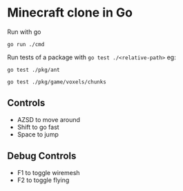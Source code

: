 # Minecraft clone in Go

Run with go

```go run ./cmd``` 

Run tests of a package with `go test ./<relative-path>` eg:

```go test ./pkg/ant```

```go test ./pkg/game/voxels/chunks```

## Controls

- AZSD to move around
- Shift to go fast
- Space to jump

## Debug Controls

- F1 to toggle wiremesh
- F2 to toggle flying